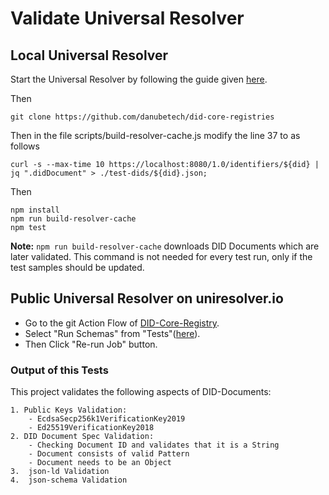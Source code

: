 # Validate Universal Resolver

## Local Universal Resolver

 Start the Universal Resolver by following the guide given [here](https://github.com/decentralized-identity/universal-resolver/blob/master/README.md).

Then
                
    git clone https://github.com/danubetech/did-core-registries
    
Then in the file scripts/build-resolver-cache.js modify the line 37 to as follows

    curl -s --max-time 10 https://localhost:8080/1.0/identifiers/${did} | jq ".didDocument" > ./test-dids/${did}.json; 
    
Then 
        
    npm install 
    npm run build-resolver-cache
    npm test

**Note:** `npm run build-resolver-cache` downloads DID Documents which are later validated. This command is not needed for every test run, only if the test samples should be updated.

## Public Universal Resolver on uniresolver.io

* Go to the git Action Flow of [DID-Core-Registry](https://github.com/danubetech/did-core-registries/actions/runs/66531901).
* Select "Run Schemas" from "Tests"([here](https://github.com/danubetech/did-core-registries/runs/545526765?check_suite_focus=true)).
* Then Click "Re-run Job" button.

### Output of this Tests

This project validates the following aspects of DID-Documents:

    1. Public Keys Validation: 
        - EcdsaSecp256k1VerificationKey2019
        - Ed25519VerificationKey2018
    2. DID Document Spec Validation:        
        - Checking Document ID and validates that it is a String
        - Document consists of valid Pattern        
        - Document needs to be an Object
    3.  json-ld Validation
    4.  json-schema Validation 
